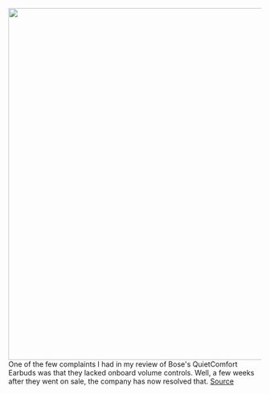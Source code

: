 <img src='https://cdn.vox-cdn.com/thumbor/uxHIIXfEM7T-AvxmK1jN_67LUoI=/0x0:2040x1360/1200x800/filters:focal(857x517:1183x843)/cdn.vox-cdn.com/uploads/chorus_image/image/68050640/IMG_0723-1.0.0.jpeg' width='700px' /><br/>
One of the few complaints I had in my review of Bose's QuietComfort Earbuds was that they lacked onboard volume controls. Well, a few weeks after they went on sale, the company has now resolved that.
<a href='https://www.theverge.com/2020/12/1/21755490/bose-quietcomfort-sport-earbuds-volume-control-now-available'> Source <a/>